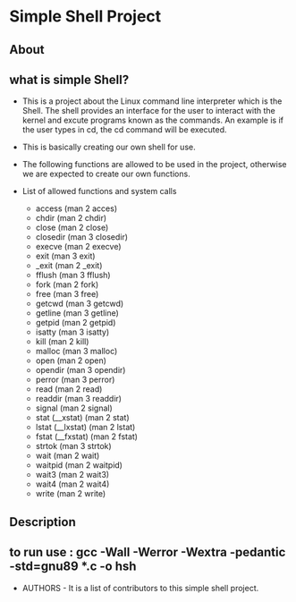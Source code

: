 # Simple Shell Project

## About

## what is simple Shell?

- This is a project about the Linux command line interpreter which is the Shell. The shell provides an interface for the user to interact with the kernel and excute programs known as the commands. An example is if the user types in cd, the cd command will be executed.

- This is basically creating our own shell for use.
- The following functions are allowed to be used in the project, otherwise we are expected to create our own functions.
- List of allowed functions and system calls
	* access (man 2 acces)
	* chdir (man 2 chdir)
	* close (man 2 close)
	* closedir (man 3 closedir)
	* execve (man 2 execve)
	* exit (man 3 exit)
	* _exit (man 2 _exit)
	* fflush (man 3 fflush)
	* fork (man 2 fork)
	* free (man 3 free)
	* getcwd (man 3 getcwd)
	* getline (man 3 getline)
	* getpid (man 2 getpid)
	* isatty (man 3 isatty)
	* kill (man 2 kill)
	* malloc (man 3 malloc)
	* open (man 2 open)
	* opendir (man 3 opendir)
	* perror (man 3 perror)
	* read (man 2 read)
	* readdir (man 3 readdir)
	* signal (man 2 signal)
	* stat (__xstat) (man 2 stat)
	* lstat (__lxstat) (man 2 lstat)
	* fstat (__fxstat) (man 2 fstat)
	* strtok (man 3 strtok)
	* wait (man 2 wait)
	* waitpid (man 2 waitpid)
	* wait3 (man 2 wait3)
	* wait4 (man 2 wait4)
	* write (man 2 write)

## Description

## to run use : gcc -Wall -Werror -Wextra -pedantic -std=gnu89 *.c -o hsh

- AUTHORS - It is a list of contributors to this simple shell project.
